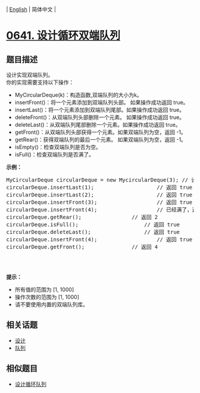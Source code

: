 
| [English](README_EN.md) | 简体中文 |
# [0641. 设计循环双端队列](https://leetcode-cn.com/problems/design-circular-deque/)
## 题目描述
<p>设计实现双端队列。<br>
你的实现需要支持以下操作：</p>

<ul>
	<li>MyCircularDeque(k)：构造函数,双端队列的大小为k。</li>
	<li>insertFront()：将一个元素添加到双端队列头部。 如果操作成功返回 true。</li>
	<li>insertLast()：将一个元素添加到双端队列尾部。如果操作成功返回 true。</li>
	<li>deleteFront()：从双端队列头部删除一个元素。 如果操作成功返回 true。</li>
	<li>deleteLast()：从双端队列尾部删除一个元素。如果操作成功返回 true。</li>
	<li>getFront()：从双端队列头部获得一个元素。如果双端队列为空，返回 -1。</li>
	<li>getRear()：获得双端队列的最后一个元素。&nbsp;如果双端队列为空，返回 -1。</li>
	<li>isEmpty()：检查双端队列是否为空。</li>
	<li>isFull()：检查双端队列是否满了。</li>
</ul>

<p><strong>示例：</strong></p>

<pre>MyCircularDeque circularDeque = new MycircularDeque(3); // 设置容量大小为3
circularDeque.insertLast(1);			        // 返回 true
circularDeque.insertLast(2);			        // 返回 true
circularDeque.insertFront(3);			        // 返回 true
circularDeque.insertFront(4);			        // 已经满了，返回 false
circularDeque.getRear();  				// 返回 2
circularDeque.isFull();				        // 返回 true
circularDeque.deleteLast();			        // 返回 true
circularDeque.insertFront(4);			        // 返回 true
circularDeque.getFront();				// 返回 4
&nbsp;</pre>

<p>&nbsp;</p>

<p><strong>提示：</strong></p>

<ul>
	<li>所有值的范围为 [1, 1000]</li>
	<li>操作次数的范围为 [1, 1000]</li>
	<li>请不要使用内置的双端队列库。</li>
</ul>

## 相关话题
- [设计](https://leetcode-cn.com/tag/design)
- [队列](https://leetcode-cn.com/tag/queue)
## 相似题目
- [设计循环队列](../design-circular-queue/README.md)
